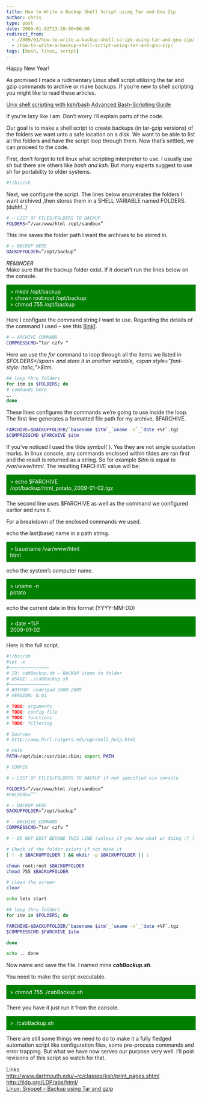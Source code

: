 ```yaml
---
title: How to Write a Backup Shell Script using Tar and Gnu Zip
author: chris
type: post
date: 2009-01-02T23:20:00+00:00
redirect_from:
  - /2009/01/how-to-write-a-backup-shell-script-using-tar-and-gnu-zip/
  - /how-to-write-a-backup-shell-script-using-tar-and-gnu-zip/
tags: [bash, linux, script]
---
```


Happy New Year!

As promised I made a rudimentary Linux shell script utilizing the tar and gzip commands to archive or make backups. If you&#8217;re new to shell scripting you might like to read these articles.

[Unix shell scripting with ksh/bash](http://www.dartmouth.edu/~rc/classes/ksh/print_pages.shtml)
[Advanced Bash-Scripting Guide](http://tldp.org/LDP/abs/html/)

If you&#8217;re lazy like I am. Don&#8217;t worry I&#8217;ll explain parts of the code.

<!--more-->

Our goal is to make a shell script to create backups (in tar-gzip versions) of the folders we want unto a safe location on a disk. We want to be able to list all the folders and have the script loop through them. Now that&#8217;s settled, we can proceed to the code.<!--more-->

First, don&#8217;t forget to tell linux what scripting interpreter to use. I usually use <span style="font-style: italic;">sh</span> but there are others like <span style="font-style: italic;">bash and ksh</span>. But many experts suggest to use sh for portability to older systems.

```bash
#!/bin/sh
```

Next, we configure the script. The lines below enumerates the folders I want archived ,then stores them in a SHELL VARIABLE named FOLDERS. (duhh!..)

```bash
# — LIST OF FILES/FOLDERS TO BACKUP
FOLDERS=”/var/www/html /opt/sandbox”
```

This line saves the folder path I want the archives to be stored in.

```bash
# — BACKUP HERE
BACKUPFOLDER=”/opt/backup”
```

_REMINDER_  
Make sure that the backup folder exist. If it doesn&#8217;t run the lines below on the console.

<div style="background-color: green; color: white; padding: 10px;">
  > mkdir /opt/backup<br /> > chown root:root /opt/backup<br /> > chmod 755 /opt/backup
</div>

Here I configure the command string I want to use. Regarding the details of the command I used &#8211; see this [[link]][1].

```bash
# — ARCHIVE COMMAND
COMPRESSCMD=”tar czfv “
```

Here we use the <span style="font-style: italic;">for</span> command to loop through all the items we listed in <span style="font-style: italic;">$FOLDERS</span> and store it in another variable, <span style="font-style: italic;">$itm</span>.

```bash
## loop thru folders
for itm in $FOLDERS; do
# commands here
….
done
```

These lines configures the commands we&#8217;re going to use inside the loop. The first line generates a formatted file path for my archive, \$FARCHIVE.

```bash
FARCHIVE=$BACKUPFOLDER/`basename $itm`_`uname -n`_`date +%F`.tgz
$COMPRESSCMD $FARCHIVE $itm
```

If you&#8217;ve noticed I used the tilde symbol(\`). Yes they are not single quotation marks. In linux console, any commands enclosed within tildes are ran first and the result is returned as a string. So for example <span style="font-style: italic;">\$itm</span> is equal to <span style="font-style: italic;">/var/www/html</span>. The resulting FARCHIVE value will be:

<div style="background-color: green; color: white; padding: 10px;">
  > echo $FARCHIVE<br /> /opt/backup/html_potato_2009-01-02.tgz
</div>

The second line uses \$FARCHIVE as well as the command we configured earlier and runs it.

For a breakdown of the enclosed commands we used.

echo the last(base) name in a path string.

<div style="background-color: green; color: white; padding: 10px;">
  > basename /var/www/html<br /> html
</div>

echo the system&#8217;s computer name.

<div style="background-color: green; color: white; padding: 10px;">
  > uname -n<br /> potato
</div>

echo the current date in this format (YYYY-MM-DD)

<div style="background-color: green; color: white; padding: 10px;">
  > date +%F<br /> 2009-01-02
</div>

Here is the full script.

```bash
#!/bin/sh
#set -x
#——————————————–
# ID: cabBackup.sh – BACKUP items to folder
# USAGE: ./cabBackup.sh
#——————————————–
# AUTHOR: codespud 2008-2009
# VERSION: 0.01

# TODO: arguments
# TODO: config file
# TODO: functions
# TODO: filtering

# Sources
# http://www.hsrl.rutgers.edu/ug/shell_help.html

# PATH
PATH=/opt/bin:/usr/bin:/bin; export PATH

# CONFIG

# — LIST OF FILES/FOLDERS TO BACKUP if not specified via console

FOLDERS=”/var/www/html /opt/sandbox”
#FOLDERS=””

# — BACKUP HERE
BACKUPFOLDER=”/opt/backup”

# — ARCHIVE COMMAND
COMPRESSCMD=”tar czfv ”

# — DO NOT EDIT BEYOND THIS LINE (unless if you knw what ur doing ;] ) —

# Check if the folder exists if not make it
[ ! -d $BACKUPFOLDER ] && mkdir -p $BACKUPFOLDER || :

chown root:root $BACKUPFOLDER
chmod 755 $BACKUPFOLDER

# clean the screen
clear

echo lets start

## loop thru folders
for itm in $FOLDERS; do

FARCHIVE=$BACKUPFOLDER/`basename $itm`_`uname -n`_`date +%F`.tgz
$COMPRESSCMD $FARCHIVE $itm

done

echo .. done

```

Now name and save the file. I named mine <span style="font-weight: bold;"><span style="font-style: italic;">cabBackup.sh</span></span>.

You need to make the script executable.

<div style="background-color: green; color: white; padding: 10px;">
  > chmod 755 ./cabBackup.sh
</div>

There you have it just run it from the console.

<div style="background-color: green; color: white; padding: 10px;">
  > ./cabBackup.sh
</div>

There are still some things we need to do to make it a fully fledged automation script like configuration files, some pre-process commands and error trapping. But what we have now serves our purpose very well. I&#8217;ll post revisions of this script so watch for that.

Links  
<http://www.dartmouth.edu/~rc/classes/ksh/print_pages.shtml>  
<http://tldp.org/LDP/abs/html/>  
[Linux: Snippet &#8211; Backup using Tar and gzip][1]

[1]: http://potatokorner.blogspot.com/2008/12/linux-snippet-backup-using-tar-and-gzip.html
